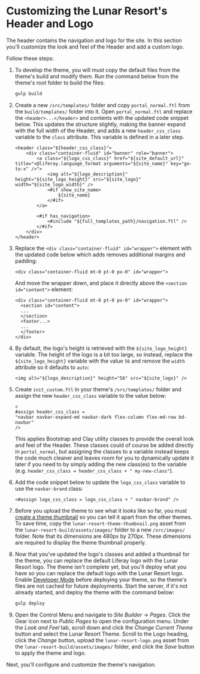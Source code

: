 # Customizing the Lunar Resort's Header and Logo

The header contains the navigation and logo for the site. In this section you'll 
customize the look and feel of the Header and add a custom logo. 

Follow these steps:

1.  To develop the theme, you will must copy the default files from the theme's 
    build and modify them. Run the command below from the theme's root folder to 
    build the files:
    
    ```bash
    gulp build
    ```

2.  Create a new `/src/templates/` folder and copy `portal_normal.ftl` from the 
    `build/templates/` folder into it. Open `portal_normal.ftl` and replace the 
    `<header>...</header>` and contents with the updated code snippet below. 
    This updates the structure slightly, making the banner expand with the full 
    width of the Header, and adds a new `header_css_class` variable to the 
    `class` attribute. This variable is defined in a later step.
    
    ```markup
    <header class="${header_css_class}">
    	<div class="container-fluid" id="banner" role="banner">
    		<a class="${logo_css_class}" href="${site_default_url}" title="<@liferay.language_format arguments="${site_name}" key="go-to-x" />">
    			<img alt="${logo_description}" height="${site_logo_height}" src="${site_logo}" width="${site_logo_width}" />
    			<#if show_site_name>
    				${site_name}
    			</#if>
    		</a>

    		<#if has_navigation>
    			<#include "${full_templates_path}/navigation.ftl" />
    		</#if>
    	</div>
    </header>
    ```

3.  Replace the `<div class="container-fluid" id="wrapper">` element with the 
    updated code below which adds removes additional margins and padding:
    
    ```markup
    <div class="container-fluid mt-0 pt-0 px-0" id="wrapper">
    ```
    
    And move the wrapper down, and place it directly above the 
    `<section id="content">` element:
    
    ```markup
    <div class="container-fluid mt-0 pt-0 px-0" id="wrapper">
      <section id="content">
      ...
      </section>
      <footer...>
      ...
      </footer>
    </div>
    ```

4.  By default, the logo's height is retrieved with the `${site_logo_height}` 
    variable. The height of the logo is a bit too large, so instead, replace the 
    `${site_logo_height}` variable with the value `56` and remove the `width` 
    attribute so it defaults to `auto`:
    
    ```markup
    <img alt="${logo_description}" height="56" src="${site_logo}" />
    ```

5.  Create `init_custom.ftl` in your theme's `/src/templates/` folder and assign 
    the new `header_css_class` variable to the value below:

    ```markup
    <
    #assign header_css_class = 
    "navbar navbar-expand-md navbar-dark flex-column flex-md-row bd-navbar" 
    />
    ```

    This applies Bootstrap and Clay utility classes to provide the overall look 
    and feel of the Header. These classes could of course be added directly in 
    `portal_normal`, but assigning the classes to a variable instead keeps the 
    code much cleaner and leaves room for you to dynamically update it later if 
    you need to by simply adding the new class(es) to the variable 
    (e.g. `header_css_class = header_css_class + " my-new-class"`).

6.  Add the code snippet below to update the `logo_css_class` variable to use 
    the `navbar-brand` class:

    ```markup
    <#assign logo_css_class = logo_css_class + " navbar-brand" />
    ```

7.  Before you upload the theme to see what it looks like so far, you must 
    [create a theme thumbnail](/docs/7-2/frameworks/-/knowledge_base/f/creating-a-thumbnail-preview-for-your-theme) 
    so you can tell it apart from the other themes. To save time, copy the 
    `lunar-resort-theme-thumbnail.png` asset from the 
    `lunar-resort-build/assets/images/` folder to a new `/src/images/` folder. 
    Note that its dimensions are 480px by 270px. These dimensions are 
    required to display the theme thumbnail properly.

8.  Now that you've updated the logo's classes and added a thumbnail for the 
    theme, you can replace the default Liferay logo with the Lunar Resort logo. 
    The theme isn't complete yet, but you'll deploy what you have so you can 
    replace the default logo with the Lunar Resort logo. Enable [Developer Mode](/docs/7-2/frameworks/-/knowledge_base/f/using-developer-mode-with-themes) 
    before deploying your theme, so the theme's files are not cached for future 
    deployments. Start the server, if it's not already started, and deploy the 
    theme with the command below: 

    ```bash
    gulp deploy
    ```

9.  Open the Control Menu and navigate to *Site Builder* &rarr; *Pages*. Click 
    the Gear icon next to *Public Pages* to open the configuration menu. Under 
    the *Look and Feel* tab, scroll down and click the *Change Current Theme* 
    button and select the Lunar Resort Theme. Scroll to the Logo heading, click 
    the *Change* button, upload the `lunar-resort-logo.png` asset from the 
    `lunar-resort-build/assets/images/` folder, and click the *Save* button to 
    apply the theme and logo.
    
Next, you'll configure and customize the theme's navigation. 
    